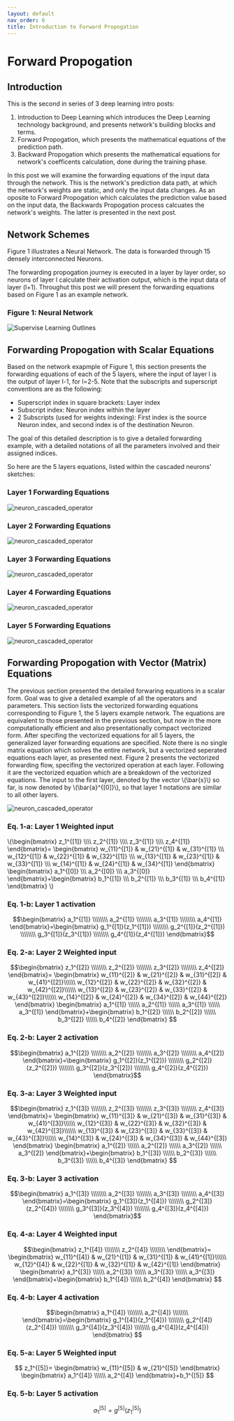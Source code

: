 ```yaml
---
layout: default
nav_order: 6
title: Introduction to Forward Propogation
---
```

# Forward Propogation

## Introduction

This is the second in series of 3 deep learning intro posts:
1. Introduction to Deep Learning which introduces the Deep Learning technology background, and presents network's building blocks and terms.
2. Forward Propogation, which presents the mathematical equations of the prediction path.
3. Backward Propogation which presents the mathematical equations for network's coefficents calculation, done during the training phase.

In this post we will examine the forwarding equations of the input data through the network. This is the network's prediction data path, at which the network's weights are static, and only the input data changes. As an oposite to Forward Propogation which calculates the prediction value based on the input data, the Backwards Propogation process calcuates the network's weights. The latter is presented in the next post.

## Network Schemes 

Figure 1 illustrates a Neural Network. The data is forwarded through 15 densely interconnected Neurons. 

The forwarding propogation journey is executed in a layer by layer order, so neurons of layer l calculate their activation output, which is the input data of layer (l+1). 
Throughut this post we will present the forwarding equations based on Figure 1 as an example network.
 
 
 ### Figure 1: Neural Network
 ![Supervise Learning Outlines](../assets/images/neural-networks/deep-neural-network.png)




## Forwarding Propogation with Scalar Equations

Based on the network exapmple of Figure 1, this section presents the forwarding equations of each of the 5 layers, where the input of layer l is the output of layer l-1, for l=2-5. 
Note that the subscripts and superscript conventions are as the following:
- Superscript index in square brackets: Layer index
- Subscript index: Neuron index within the layer
- 2 Subscripts (used for weights indexing): First index is the source Neuron index, and second index is of the destination Neuron.

The goal of this detailed description is to give a detailed forwarding example, with a detailed notations of all the parameters involved and their assigned indices.

So here are the 5 layers equations, listed within the cascaded neurons' sketches:



 ### Layer 1 Forwarding  Equations
 
![neuron_cascaded_operator](../assets/images/neural-networks/L1_neuron_cascaded_operator.png)


 ### Layer 2 Forwarding  Equations
 
![neuron_cascaded_operator](../assets/images/neural-networks/L2_neuron_cascaded_operator.png)

 
 ### Layer 3 Forwarding  Equations
![neuron_cascaded_operator](../assets/images/neural-networks/L3_neuron_cascaded_operator.png)

 ### Layer 4 Forwarding  Equations
 
![neuron_cascaded_operator](../assets/images/neural-networks/L4_neuron_cascaded_operator.png)


 ### Layer 5 Forwarding  Equations
 
![neuron_cascaded_operator](../assets/images/neural-networks/L5_neuron_cascaded_operator.png)
 
 
 ## Forwarding Propogation with Vector (Matrix) Equations
 
 
The previous section presented the detailed forwaring equations in a scalar form. Goal was to give a detailed example of all the operators and parameters. This section lists the vectorized forwarding equations corresponding to Figure 1, the 5 layers example network. The equations are equivalent to those presented in the previous section, but now in the more computationally efficient and also presentationally compact vectorized form. After specifing the vectorized equations for all 5 layers, the generalized layer forwarding equations are specified.
Note there is no single matrix equation which solves the entire network, but a vectorized seperated equations each layer, as presented next.
Figure 2 presents the vectorized forwarding flow, specifing the vectorized operation at each layer. Following it are the vectorized equation which are a breakdown of the vectorized equations. The input to the first layer, denoted by the vector \\(\bar{x}\\) so far, is now denoted by \\(\bar{a}^{[0]}\\), so that layer 1 notations are similar to all other layers.
 
  
 ![neuron_cascaded_operator](../assets/images/neural-networks/forwarding-vectorized-flow.png)



### Eq. 1-a: Layer 1 Weighted input

\\(\begin{bmatrix}
z_1^{[1]} \\\\\\\\ 
z_2^{[1]} \\\\\\\\ 
z_3^{[1]}  \\\\\\\\ 
z_4^{[1]}
\end{bmatrix}=
\begin{bmatrix}
w_{11}^{[1]}  & w_{21}^{[1]} & w_{31}^{[1]} \\\\\\ 
w_{12}^{[1]}  & w_{22}^{[1]} & w_{32}^{[1]} \\\\\\ 
w_{13}^{[1]}  & w_{23}^{[1]} & w_{33}^{[1]} \\\\\\ 
w_{14}^{[1]}  & w_{24}^{[1]} & w_{34}^{[1]}
\end{bmatrix} \begin{bmatrix}
a_1^{[0]}  \\\\\\ 
a_2^{[0]} \\\\\\
a_3^{[0]}
\end{bmatrix}+\begin{bmatrix}
b_1^{[1]} \\\\\\ 
b_2^{[1]} \\\\\\ 
b_3^{[1]} \\\\\\ 
b_4^{[1]} 
\end{bmatrix}
\\)

### Eq. 1-b: Layer 1 activation

$$\begin{bmatrix}
a_1^{[1]} \\\\\\\\ 
a_2^{[1]} \\\\\\\\ 
a_3^{[1]} \\\\\\\\ 
a_4^{[1]}
\end{bmatrix}=\begin{bmatrix}
g_1^{[1]}(z_1^{[1]}) \\\\\\\\ 
g_2^{[1]}(z_2^{[1]}) \\\\\\\\ 
g_3^{[1]}(z_3^{[1]}) \\\\\\\\ 
g_4^{[1]}(z_4^{[1]})
\end{bmatrix}$$

### Eq. 2-a: Layer 2 Weighted input

$$\begin{bmatrix}
z_1^{[2]} \\\\\\\\ 
z_2^{[2]} \\\\\\\\ 
z_3^{[2]}  \\\\\\\\ 
z_4^{[2]}
\end{bmatrix}=
\begin{bmatrix}
w_{11}^{[2]}  & w_{21}^{[2]} & w_{31}^{[2]} & w_{41}^{[2]}\\\\\\ 
w_{12}^{[2]}  & w_{22}^{[2]} & w_{32}^{[2]} & w_{42}^{[2]}\\\\\\ 
w_{13}^{[2]}  & w_{23}^{[2]} & w_{33}^{[2]} & w_{43}^{[2]}\\\\\\ 
w_{14}^{[2]}  & w_{24}^{[2]} & w_{34}^{[2]} & w_{44}^{[2]}
\end{bmatrix} \begin{bmatrix}
a_1^{[1]}  \\\\\\ 
a_2^{[1]} \\\\\\
a_3^{[1]} \\\\\\
a_3^{[1]}
\end{bmatrix}+\begin{bmatrix}
b_1^{[2]} \\\\\\ 
b_2^{[2]} \\\\\\ 
b_3^{[2]} \\\\\\ 
b_4^{[2]} 
\end{bmatrix}
$$

### Eq. 2-b: Layer 2 activation

$$\begin{bmatrix}
a_1^{[2]} \\\\\\\\ 
a_2^{[2]} \\\\\\\\ 
a_3^{[2]} \\\\\\\\ 
a_4^{[2]}
\end{bmatrix}=\begin{bmatrix}
g_1^{[2]}(z_1^{[2]}) \\\\\\\\ 
g_2^{[2]}(z_2^{[2]}) \\\\\\\\ 
g_3^{[2]}(z_3^{[2]}) \\\\\\\\ 
g_4^{[2]}(z_4^{[2]})
\end{bmatrix}$$


### Eq. 3-a: Layer 3 Weighted input


$$\begin{bmatrix}
z_1^{[3]} \\\\\\\\ 
z_2^{[3]} \\\\\\\\ 
z_3^{[3]}  \\\\\\\\ 
z_4^{[3]}
\end{bmatrix}=
\begin{bmatrix}
w_{11}^{[3]}  & w_{21}^{[3]} & w_{31}^{[3]} & w_{41}^{[3]}\\\\\\ 
w_{12}^{[3]}  & w_{22}^{[3]} & w_{32}^{[3]} & w_{42}^{[3]}\\\\\\ 
w_{13}^{[3]}  & w_{23}^{[3]} & w_{33}^{[3]} & w_{43}^{[3]}\\\\\\ 
w_{14}^{[3]}  & w_{24}^{[3]} & w_{34}^{[3]} & w_{44}^{[3]}
\end{bmatrix} \begin{bmatrix}
a_1^{[2]}  \\\\\\ 
a_2^{[2]} \\\\\\
a_3^{[2]} \\\\\\
a_3^{[2]}
\end{bmatrix}+\begin{bmatrix}
b_1^{[3]} \\\\\\ 
b_2^{[3]} \\\\\\ 
b_3^{[3]} \\\\\\ 
b_4^{[3]} 
\end{bmatrix}
$$

### Eq. 3-b: Layer 3 activation



$$\begin{bmatrix}
a_1^{[3]} \\\\\\\\ 
a_2^{[3]} \\\\\\\\ 
a_3^{[3]} \\\\\\\\ 
a_4^{[3]}
\end{bmatrix}=\begin{bmatrix}
g_1^{[3]}(z_1^{[4]}) \\\\\\\\ 
g_2^{[3]}(z_2^{[4]}) \\\\\\\\ 
g_3^{[3]}(z_3^{[4]}) \\\\\\\\ 
g_4^{[3]}(z_4^{[4]})
\end{bmatrix}$$


### Eq. 4-a: Layer 4 Weighted input


$$\begin{bmatrix}
z_1^{[4]} \\\\\\\\ 
z_2^{[4]} \\\\\\\\ 
\end{bmatrix}=
\begin{bmatrix}
w_{11}^{[4]}  & w_{21}^{[1]} & w_{31}^{[1]} & w_{41}^{[1]}\\\\\\ 
w_{12}^{[4]}  & w_{22}^{[1]} & w_{32}^{[1]} & w_{42}^{[1]}
\end{bmatrix} \begin{bmatrix}
a_1^{[3]}  \\\\\\ 
a_2^{[3]} \\\\\\
a_3^{[3]} \\\\\\
a_3^{[3]}
\end{bmatrix}+\begin{bmatrix}
b_1^{[4]} \\\\\\ 
b_2^{[4]}
\end{bmatrix}
$$


### Eq. 4-b: Layer 4 activation


$$\begin{bmatrix}
a_1^{[4]} \\\\\\\\ 
a_2^{[4]} \\\\\\\\ 
\end{bmatrix}=\begin{bmatrix}
g_1^{[4]}(z_1^{[4]}) \\\\\\\\ 
g_2^{[4]}(z_2^{[4]}) \\\\\\\\ 
g_3^{[4]}(z_3^{[4]}) \\\\\\\\ 
g_4^{[4]}(z_4^{[4]})
\end{bmatrix}
$$


### Eq. 5-a: Layer 5 Weighted input


$$
z_1^{[5]}=
\begin{bmatrix}
w_{11}^{[5]}  & w_{21}^{[5]}
\end{bmatrix} \begin{bmatrix}
a_1^{[4]} \\\\\\
a_2^{[4]}
\end{bmatrix}+b_1^{[5]}
$$


### Eq. 5-b: Layer 5 activation


$$
a_1^{[5]}=
g^{[5]}(z_1^{[5]})
$$


